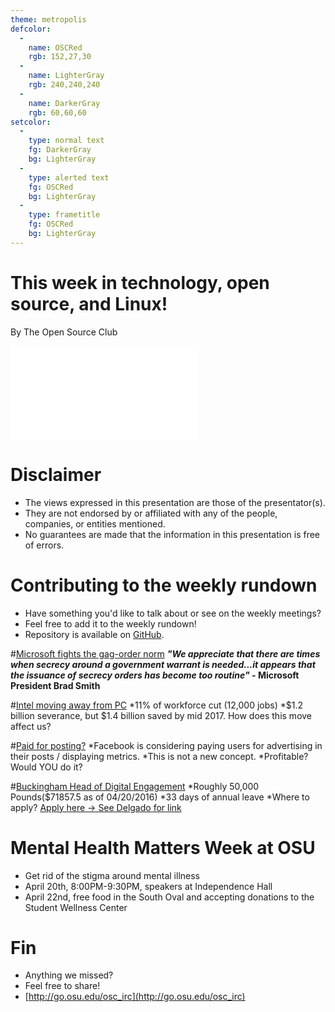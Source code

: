 ```yaml
---
theme: metropolis
defcolor:
  -
    name: OSCRed
    rgb: 152,27,30
  -
    name: LighterGray
    rgb: 240,240,240
  -
    name: DarkerGray
    rgb: 60,60,60
setcolor:
  -
    type: normal text
    fg: DarkerGray
    bg: LighterGray
  -
    type: alerted text
    fg: OSCRed
    bg: LighterGray
  -
    type: frametitle
    fg: OSCRed
    bg: LighterGray
---
```


# This week in technology, open source, and Linux!

By The Open Source Club

![OSC Logo](../../common/osc-logo.pdf "Open Source Club at Ohio State Logo")

# Disclaimer
* The views expressed in this presentation are those of the presentator(s).
* They are not endorsed by or affiliated with any of the people, companies, or entities mentioned.
* No guarantees are made that the information in this presentation is free of errors.

# Contributing to the weekly rundown
* Have something you'd like to talk about or see on the weekly meetings?
* Feel free to add it to the weekly rundown!
* Repository is available on [GitHub](https://github.com/OSUOSC/osc-weekly-rundown).

#[Microsoft fights the gag-order norm](https://theintercept.com/2016/04/14/microsoft-says-u-s-is-abusing-secret-warrants/)
<b><i>"We appreciate that there are times when secrecy around a government warrant is needed...it appears that the issuance of secrecy orders has become too routine"</i> - Microsoft President Brad Smith</b>

#[Intel moving away from PC](http://www.computerworld.com/article/3058766/it-industry/intel-axes-12000-jobs-as-it-seeks-to-break-away-from-pcs.html)
*11% of workforce cut (12,000 jobs)
*$1.2 billion severance, but $1.4 billion saved by mid 2017.
How does this move affect us?

#[Paid for posting?](http://www.theverge.com/2016/4/19/11455840/facebook-tip-jar-partner-program-monetization)
*Facebook is considering paying users for advertising in their posts / displaying metrics.
*This is not a new concept.
*Profitable? Would YOU do it?

#[Buckingham Head of Digital Engagement](http://metro.co.uk/2016/04/20/update-those-cvs-her-majesty-needs-someone-to-manage-her-twitter-5829278/)
*Roughly 50,000 Pounds($71857.5 as of 04/20/2016)
*33 days of annual leave
*Where to apply? [Apply here -> See Delgado for link](https://theroyalhousehold.tal.net/vx/lang-en-GB/mobile-0/appcentre-1/brand-2/xf-a2b7d51f079f/candidate/so/pm/1/pl/4/opp/1140-Head-of-Digital-Engagement/en-GB)

# Mental Health Matters Week at OSU
* Get rid of the stigma around mental illness
* April 20th, 8:00PM-9:30PM, speakers at Independence Hall
* April 22nd, free food in the South Oval and accepting donations to the Student Wellness Center

# Fin
* Anything we missed?
* Feel free to share!
* [http://go.osu.edu/osc_irc](http://go.osu.edu/osc_irc)
